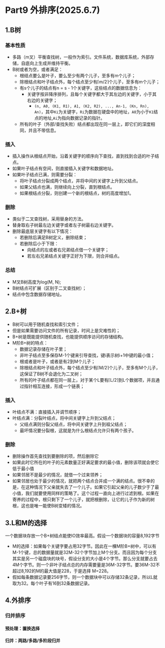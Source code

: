 # Part9 外排序(2025.6.7)
## 1.B树
### 基本性质
- 多路（m叉）平衡查找树，一般作为索引。文件系统，数据库系统，外部存储，自底向上生成并维持平衡。
- B树或者为空，或者满足：
  - 根结点要么是叶子，要么至少有两个儿子，至多有m个儿子；
  - 除根结点和叶子结点外，每个结点至少有⌈m/2⌉个儿子，至多有m个儿子；
  - 有s个儿子的结点有n = s - 1个关键字，这些结点的数据信息为：
    - 关键字按非降序排列，且每个关键字都大于其左边的关键字，小于其右边的关键字；
      - `(n, A0, (K1, R1), A1, (K2, R2), ..., An-1, (Kn, Rn), An)`，其中`Ki`为关键字，`Ri`为数据在硬盘中的地址，`A0`为小于`K1`结点的地址,`Ai`为指向数据记录的指针。
  - 所有的叶子（外部/查找失败）结点都出现在同一层上，即它们的深度相同，并且不带信息。
### 插入
- 插入操作从根结点开始，沿着关键字的顺序向下查找，直到找到合适的叶子结点。
- 如果叶子结点有空间，则直接插入关键字和数据地址。
- 如果叶子结点已满，则需要分裂：
  - 将叶子结点分裂成两个结点，并将中间的关键字上升到父结点。
  - 如果父结点也满，则继续向上分裂，直到根结点。
  - 如果根结点分裂，则创建一个新的根结点，树的高度增加1。
### 删除
- 类似于二叉查找树，采用替身的方法。
- 替身取右子树最左边关键字或者左子树最右边关键字。
- 删除最底层关键字有以下情况：
   - 若删除后满足B树定义，删除结束；
   - 若删除后小于下限：
      - 向结点的左或者右兄弟结点借一个关键字；
      - 若左右兄弟结点关键字正好为下限，则合并结点。
### 总结
- M叉B树高度为log(M, N);
- B树结点可扩展（区别于二叉查找树）；
- 结点中包含数据存储地址。
## 2.B+树
- B树可以用于随机查找和索引文件；
- 但是如果需要访问文件的所有记录，时间上是灾难性的；
- B+树是既能提供随机查找，也能提供顺序访问的存储结构。
- M阶B+树的特点：
  - 数据记录存储在叶子里；
  - 非叶子结点至多保存M-1个键来引导查找，键i表示树i+1中键的最小值；
  - 根或者是叶子，或者是有2到M个儿子；
  - 除根结点和叶子结点外，每个结点至少有⌈M/2⌉个儿子，至多有M个儿子，这保证了B树不会退化为二叉树；
  - 所有的叶子结点都在同一层上，对于某个L要有⌈L/2⌉到L个数据项，并且通过指针相互连接，形成一个链表；
### 插入
- 叶结点不满：直接插入并调节顺序；
- 叶结点满：分裂叶结点，将中间关键字上升到父结点；
   - 父结点满则分裂父结点，将中间关键字上升到祖父结点；
   - 最坏情况要分裂根，这就是为什么根结点允许只有两个孩子。
### 删除
- 删除操作首先查找到要删除的项，然后删除它
- 如果此时它所在的叶子的元素数量正好满足要求的最小值，删除该项就会使它低于最小值
- 如果邻居不是最少的情况，就借一个过来领养；
- 如果邻居也处于最少的情况，就把两个结点合并成一个满的结点。很不幸的是，在这种情况下父亲就失去了一个儿子。如果它引起父亲的儿子数少于了最小值，我们就要使用同样的策略了。这个过程一直向上进行过滤到根。如果在寄养的过程中，根只剩下了一个儿子，就把根删除，让它的儿子作为新的树根，这也是唯一能使B树变矮的情况。
## 3.L和M的选择
一个数据块存放一个B+树结点能使IO效率最高。假设一个数据块的容量8,192字节
- M的选择：如果每个关键字要占用32字节。因此在一棵M阶B+树中，可以有M-1个键，总的数据量就是32M-32个字节加上M个分支。而且因为每个分支其实是另一个磁盘块的块号，假设分支的大小是4个字节。那么分支就要占去4M个字节。则一个非叶子结点总的内存需要量是36M-32字节。要36M-32不超过8,192的M的最大值是228，于是选择 M=228。
- 假如每条数据记录要256字节，则一个数据块中可以存储32条记录，所以L就取为32。每个叶子有16到32条数据记录。
## 4.外排序
### 归并排序
#### 预处理：置换选择
#### 归并：两路/多路/多阶段归并